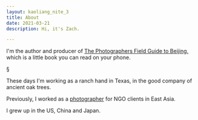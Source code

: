 ```yaml
---
layout: kaoliang_nite_3
title: About 
date: 2021-03-21
description: Hi, it's Zach.

---
```



I'm the author and producer of [The Photographers Field Guide to Beijing,] which is a little book you can read on your phone.

§

These days I'm working as a ranch hand in Texas, in the good company of ancient oak trees.

Previously, I worked as a [photographer] for NGO clients in East Asia.

I grew up in the US, China and Japan.

[The Photographers Field Guide to Beijing,]: https://www.zachmccabe.com/beijing

[photographer]: https://www.zachmccabe.com/postcard
